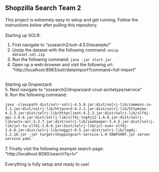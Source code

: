 <h2>Shopzilla Search Team 2</h2>

This project is extremely easy to setup and get running. Follow the instructions below after pulling this repository.<br>
<br>
Starting up SOLR: <br>
1. First navigate to "szsearch2/solr-4.5.0/example/"<br>
2. Unzip the dataset with the following command: <code>unzip dataset.xml.zip</code><br>
3. Run the following command: <code>java -jar start.jar</code><br>
4. Open up a web-browser and visit the following url: "http://localhost:8983/solr/dataimport?command=full-import"<br>
<br>
Starting up Dropwizard:<br>
5. Next navigate to "szsearch2/dropwizard-crud-archetype/service"<br>
6. Run the following command:<br>
<br>
<code>java -classpath dist/solr-solrj-4.5.0.jar:dist/solrj-lib/commons-io-2.1.jar:dist/solrj-lib/httpcore-4.2.2.jar:dist/solrj-lib/httpmime-4.2.3.jar:dist/solrj-lib/httpclient-4.2.3.jar:dist/solrj-lib/slf4j-api-1.6.6.jar:dist/solrj-lib/slf4j-log4j12-1.6.6.jar:dist/solrj-lib/wstx-asl-3.2.7.jar:dist/solrj-lib/zookeeper-3.4.5.jar:dist/solrj-lib/jul-to-slf4j-1.6.6.jar:dist/solrj-lib/jcl-over-slf4j-1.6.6.jar:dist/solrj-lib/noggit-0.5.jar:dist/solrj-lib/log4j-1.2.16.jar -jar target/shoppingcart-service-1.0-SNAPSHOT.jar server service.yaml</code><br>
<br>
7. Finally visit the following example search page: "http://localhost:8080/search?q=tv"<br>
<br>
Everything is fully setup and ready to use!<br>

